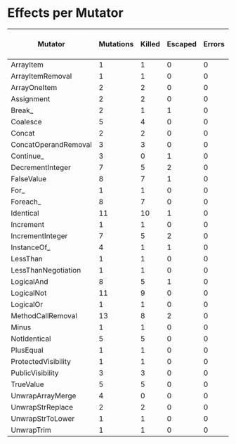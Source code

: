 # Effects per Mutator

| Mutator              | Mutations | Killed | Escaped | Errors | Syntax Errors | Timed Out | Skipped | Ignored | MSI (%s) | Covered MSI (%s) |
| -------------------- | --------- | ------ | ------- | ------ | ------------- | --------- | ------- | ------- | -------- | ---------------- |
| ArrayItem            |         1 |      1 |       0 |      0 |             0 |         0 |       0 |       0 |   100.00 |           100.00 |
| ArrayItemRemoval     |         1 |      1 |       0 |      0 |             0 |         0 |       0 |       0 |   100.00 |           100.00 |
| ArrayOneItem         |         2 |      2 |       0 |      0 |             0 |         0 |       0 |       0 |   100.00 |           100.00 |
| Assignment           |         2 |      2 |       0 |      0 |             0 |         0 |       0 |       0 |   100.00 |           100.00 |
| Break_               |         2 |      1 |       1 |      0 |             0 |         0 |       0 |       0 |    50.00 |            50.00 |
| Coalesce             |         5 |      4 |       0 |      0 |             0 |         0 |       0 |       0 |    80.00 |           100.00 |
| Concat               |         2 |      2 |       0 |      0 |             0 |         0 |       0 |       0 |   100.00 |           100.00 |
| ConcatOperandRemoval |         3 |      3 |       0 |      0 |             0 |         0 |       0 |       0 |   100.00 |           100.00 |
| Continue_            |         3 |      0 |       1 |      0 |             0 |         0 |       0 |       0 |     0.00 |             0.00 |
| DecrementInteger     |         7 |      5 |       2 |      0 |             0 |         0 |       0 |       0 |    71.43 |            71.43 |
| FalseValue           |         8 |      7 |       1 |      0 |             0 |         0 |       0 |       0 |    87.50 |            87.50 |
| For_                 |         1 |      1 |       0 |      0 |             0 |         0 |       0 |       0 |   100.00 |           100.00 |
| Foreach_             |         8 |      7 |       0 |      0 |             0 |         0 |       0 |       0 |    87.50 |           100.00 |
| Identical            |        11 |     10 |       1 |      0 |             0 |         0 |       0 |       0 |    90.91 |            90.91 |
| Increment            |         1 |      1 |       0 |      0 |             0 |         0 |       0 |       0 |   100.00 |           100.00 |
| IncrementInteger     |         7 |      5 |       2 |      0 |             0 |         0 |       0 |       0 |    71.43 |            71.43 |
| InstanceOf_          |         4 |      1 |       1 |      0 |             0 |         0 |       0 |       0 |    25.00 |            50.00 |
| LessThan             |         1 |      1 |       0 |      0 |             0 |         0 |       0 |       0 |   100.00 |           100.00 |
| LessThanNegotiation  |         1 |      1 |       0 |      0 |             0 |         0 |       0 |       0 |   100.00 |           100.00 |
| LogicalAnd           |         8 |      5 |       1 |      0 |             0 |         0 |       0 |       0 |    62.50 |            83.33 |
| LogicalNot           |        11 |      9 |       0 |      0 |             0 |         0 |       0 |       0 |    81.82 |           100.00 |
| LogicalOr            |         1 |      1 |       0 |      0 |             0 |         0 |       0 |       0 |   100.00 |           100.00 |
| MethodCallRemoval    |        13 |      8 |       2 |      0 |             0 |         0 |       0 |       0 |    61.54 |            80.00 |
| Minus                |         1 |      1 |       0 |      0 |             0 |         0 |       0 |       0 |   100.00 |           100.00 |
| NotIdentical         |         5 |      5 |       0 |      0 |             0 |         0 |       0 |       0 |   100.00 |           100.00 |
| PlusEqual            |         1 |      1 |       0 |      0 |             0 |         0 |       0 |       0 |   100.00 |           100.00 |
| ProtectedVisibility  |         1 |      1 |       0 |      0 |             0 |         0 |       0 |       0 |   100.00 |           100.00 |
| PublicVisibility     |         3 |      3 |       0 |      0 |             0 |         0 |       0 |       0 |   100.00 |           100.00 |
| TrueValue            |         5 |      5 |       0 |      0 |             0 |         0 |       0 |       0 |   100.00 |           100.00 |
| UnwrapArrayMerge     |         4 |      0 |       0 |      0 |             0 |         0 |       0 |       0 |     0.00 |             0.00 |
| UnwrapStrReplace     |         2 |      2 |       0 |      0 |             0 |         0 |       0 |       0 |   100.00 |           100.00 |
| UnwrapStrToLower     |         1 |      1 |       0 |      0 |             0 |         0 |       0 |       0 |   100.00 |           100.00 |
| UnwrapTrim           |         1 |      1 |       0 |      0 |             0 |         0 |       0 |       0 |   100.00 |           100.00 |
